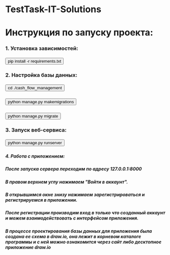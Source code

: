 # TestTask-IT-Solutions

<h1>Инструкция по запуску проекта:</h1>

<h3>1. Установка зависимостей:</h3>
  <h5><button onclick="myFunction()">pip install -r requirements.txt</button></h5>

<h3>2. Настройка базы данных:</h3>
  <h5><button onclick="myFunction()">cd ./cash_flow_management</button></h5>
  <h5><button onclick="myFunction()">python manage.py makemigrations</button></h5>
  <h5><button onclick="myFunction()">python manage.py migrate</button></h5>

<h3>3. Запуск веб-сервиса:</h3>
  <h5><button onclick="myFunction()">python manage.py runserver</button></h5>
  
<h5>4. Работа с приложением:</h5>
   <h5>После запуска сервера переходим по адресу 127.0.0.1:8000</h5>
   <h5>В правом верхнем углу нажимаем "Войти в аккаунт".</h5>
   <h5>В открывшимся окне знизу нажимаем зарегистрироваться и регистрируемся в приложении.</h5>
   <h5>После регистрации производим вход в только что созданный аккаунт и можем взаимодействовать с интерфейсом приложения.</h5>

<h5>В процессе проектирования базы данных для приложения была создана ее схема в draw.io, она лежит в корневом каталоге программы и с ней можно ознакомится через сайт либо десктопное приложение draw.io
